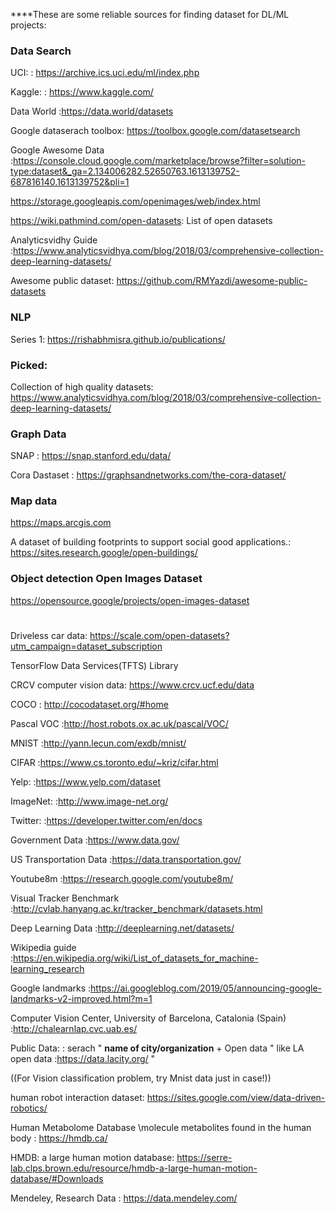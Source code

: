 ****These are some reliable sources for finding dataset for DL/ML projects:



### Data Search


UCI:                     : https://archive.ics.uci.edu/ml/index.php

Kaggle:                  : https://www.kaggle.com/

Data World               :https://data.world/datasets

Google dataserach toolbox: https://toolbox.google.com/datasetsearch  

Google Awesome Data :https://console.cloud.google.com/marketplace/browse?filter=solution-type:dataset&_ga=2.134006282.52650763.1613139752-687816140.1613139752&pli=1

https://storage.googleapis.com/openimages/web/index.html

https://wiki.pathmind.com/open-datasets: List of open datasets

Analyticsvidhy Guide     :https://www.analyticsvidhya.com/blog/2018/03/comprehensive-collection-deep-learning-datasets/

Awesome public dataset:   https://github.com/RMYazdi/awesome-public-datasets



### NLP
Series 1: https://rishabhmisra.github.io/publications/




### Picked:

Collection of high quality datasets:  https://www.analyticsvidhya.com/blog/2018/03/comprehensive-collection-deep-learning-datasets/




### Graph Data

SNAP : https://snap.stanford.edu/data/

Cora Dastaset : https://graphsandnetworks.com/the-cora-dataset/


### Map data               
https://maps.arcgis.com

A dataset of building footprints to support social good applications.: https://sites.research.google/open-buildings/




### Object detection Open Images Dataset      
https://opensource.google/projects/open-images-dataset
#

Driveless car data: https://scale.com/open-datasets?utm_campaign=dataset_subscription

TensorFlow Data Services(TFTS) Library

CRCV computer vision data: https://www.crcv.ucf.edu/data

COCO                     : http://cocodataset.org/#home

Pascal VOC               :http://host.robots.ox.ac.uk/pascal/VOC/

MNIST                    :http://yann.lecun.com/exdb/mnist/
  
CIFAR                    :https://www.cs.toronto.edu/~kriz/cifar.html

Yelp:                    :https://www.yelp.com/dataset

ImageNet:                :http://www.image-net.org/

Twitter:                 :https://developer.twitter.com/en/docs

Government Data          :https://www.data.gov/

US Transportation Data   :https://data.transportation.gov/

Youtube8m                :https://research.google.com/youtube8m/

Visual Tracker Benchmark :http://cvlab.hanyang.ac.kr/tracker_benchmark/datasets.html

Deep Learning Data       :http://deeplearning.net/datasets/

Wikipedia guide          :https://en.wikipedia.org/wiki/List_of_datasets_for_machine-learning_research

Google landmarks         :https://ai.googleblog.com/2019/05/announcing-google-landmarks-v2-improved.html?m=1


Computer Vision Center, University of Barcelona, Catalonia (Spain)    :http://chalearnlap.cvc.uab.es/


Public Data:             : serach " **name of city/organization** + Open data   "  like LA open data :https://data.lacity.org/ "


((For Vision classification problem, try Mnist data just in case!))


human robot interaction dataset:    https://sites.google.com/view/data-driven-robotics/


Human Metabolome Database \molecule metabolites found in the human body :  https://hmdb.ca/


HMDB: a large human motion database: https://serre-lab.clps.brown.edu/resource/hmdb-a-large-human-motion-database/#Downloads

                      
Mendeley, Research Data : https://data.mendeley.com/





